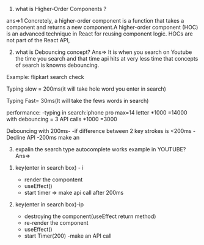 1. what is Higher-Order Components ?

ans=>1 Concretely, a higher-order component is a function that takes a component and returns a new component.A higher-order component (HOC) is an advanced technique in React for reusing component logic. HOCs are not part of the React API,

2. what is Debouncing concept?
   Ans=> It is when you search on Youtube the time you search and that time api hits at very less time that concepts of search is knowns debouncing.

Example: flipkart search check

Typing slow = 200ms(it will take hole word you enter in search)

Typing Fast= 30ms(It will take the fews words in search)

performance:
-typing in search:iphone pro max=14 letter *1000 =14000
with debouncing = 3 API calls *1000 =3000

Debouncing with 200ms-
-if difference between 2 key strokes is <200ms - Decline API
-200ms make an

3. expalin the search type autocomplete works example in YOUTUBE?
Ans=>
1) key(enter in search box) - i
   - render the compontent
   - useEffect()
   - start timer => make  api call  after  200ms

2) key(enter in search box)-ip
   - destroying the component(useEffect return method)
   - re-render the component
   - useEffect()
   - start Timer(200) -make  an API call  